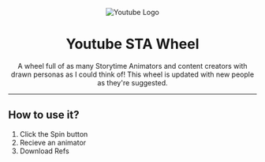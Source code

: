 <p align="center"><img src="https://upload.wikimedia.org/wikipedia/commons/e/ef/Youtube_logo.png" alt="Youtube Logo"></p>

<h1 align="center">Youtube STA Wheel</h1>

<p align="center">A wheel full of as many Storytime Animators and content creators with drawn personas as I could think of! This wheel is updated with new people as they're suggested.</p>

<hr>
  
## How to use it?

1.   Click the Spin button
2.   Recieve an animator
3.   Download Refs 
